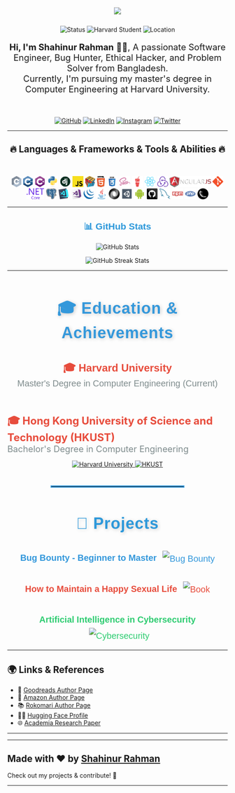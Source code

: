 <!-- Typing Animation -->
<h1 align="center">
  <a href="https://git.io/typing-svg">
    <img src="https://readme-typing-svg.herokuapp.com/?lines=Hello,+There!+👋;+This+is+Shahinur+Rahman....;Nice+to+meet+you!&center=true&size=30&color=F7A700">
  </a>
</h1>

<p align="center">
  <img src="https://img.shields.io/badge/Status-Active-green?style=flat-square" alt="Status">
  <img src="https://img.shields.io/badge/Harvard%20Student-Master%27s%20Degree-blue?style=flat-square" alt="Harvard Student">
  <img src="https://img.shields.io/badge/Location-Bangladesh-yellow?style=flat-square" alt="Location">
</p>

<p align="center" style="font-size: 20px;">
  <strong>Hi, I'm Shahinur Rahman</strong> 👨‍💻, A passionate Software Engineer, Bug Hunter, Ethical Hacker, and Problem Solver from Bangladesh.
  <br>Currently, I'm pursuing my master's degree in Computer Engineering at Harvard University.
</p>

<br>
<!-- Contact and Social Links -->
<p align="center">
  <a href="https://github.com/shahin0075" target="_blank"><img src="https://img.shields.io/badge/GitHub-@shahin0075-181717?style=flat-square&logo=github&logoColor=white" alt="GitHub"></a>
  <a href="https://www.linkedin.com/in/mohammad-sheikh-shahinur-rahman/" target="_blank"><img src="https://img.shields.io/badge/LinkedIn-Mohammad%20Sheikh%20Shahinur%20Rahman-0e76a8?style=flat-square&logo=linkedin&logoColor=white" alt="LinkedIn"></a>
  <a href="https://www.instagram.com/Shahinur3546/" target="_blank"><img src="https://img.shields.io/badge/Instagram-shahinur3546-E4405F?style=flat-square&logo=instagram&logoColor=white" alt="Instagram"></a>
  <a href="https://twitter.com/Shahinalam3546" target="_blank"><img src="https://img.shields.io/badge/Twitter-@Shahinalam3546-1DA1F2?style=flat-square&logo=twitter&logoColor=white" alt="Twitter"></a>
</p>

<hr>

<h2 align="center">🔥 Languages & Frameworks & Tools & Abilities 🔥</h2>
<br>
<p align="center">
  <code><img title="C" height="25" src="c.svg"></code>
  <code><img title="C++" height="25" src="cpp.svg"></code>
  <code><img title="C#" height="25" src="cSharp.svg"></code>
  <code><img title="Python" height="25" src="python-original.svg"></code>
  <code><img title="Django" height="25" src="django.png"></code>
  <code><img title="Javascript" height="25" src="javascript.svg"></code>
  <code><img title="Problem Solving" height="25" src="problemSolving.png"></code>
  <code><img title="HTML5" height="25" src="html5.svg"></code>
  <code><img title="CSS" height="25" src="css.svg"></code>
  <code><img title="SASS" height="25" src="sass.svg"></code>
  <code><img title="Gulp" height="25" src="gulp.svg"></code>
  <code><img title="React" height="25" src="react-original.svg"></code>
  <code><img title="Redux" height="25" src="redux.svg"></code>
  <code><img title="AngularJS" height="25" src="angularjs.png"></code>
  <code><img title="Git" height="25" src="git-original.svg"></code>
  <code><img title=".NetCore" height="25" src="dotnetcore.svg"></code>
  <code><img title="PostgreSQL" height="25" src="postgresql.svg"></code>
  <code><img title="Visual Studio Code" height="25" src="vscode.png"></code>
  <code><img title="Microsoft Visual Studio" height="25" src="visualstudio.png"></code>
  <code><img title="JQuery" height="25" src="jquery-original.svg"></code>
  <code><img title="Java" height="25" src="java-original.svg"></code>
  <code><img title="JSON" height="25" src="json.svg"></code>
  <code><img title="Unity" height="25" src="unity3d.svg"></code>
  <code><img title="Android" height="25" src="android.svg"></code>
  <code><img title="GitHub" height="25" src="github.svg"></code>
  <code><img title="MySQL" height="25" src="mysql.svg"></code>
  <code><img title="npm" height="25" src="npm.svg"></code>
  <code><img title="PHP" height="25" src="php.svg"></code>
  <code><img title="Flask" height="25" src="flask.png"></code>
<hr>

<!-- GitHub Stats -->
<h2 align="center" style="font-family: 'Arial', sans-serif; color: #2d98da;">📊 GitHub Stats</h2>
<p align="center">
  <img src="https://github-readme-stats.vercel.app/api?username=shahin0075&show_icons=true&hide=prs&count_private=true&theme=radical" alt="GitHub Stats">
</p>

<p align="center">
  <img src="https://github-readme-streak-stats.herokuapp.com/?user=shahin0075&theme=radical&hide_border=true&date_format=j%20M%5B%20Y%5D" alt="GitHub Streak Stats">
</p>

<hr>

<!-- Education & Achievements -->
<h2 align="center" style="font-family: 'Helvetica', sans-serif; color: #3498db; font-size: 36px; letter-spacing: 1px; padding: 10px; text-shadow: 2px 2px 8px rgba(0, 0, 0, 0.2);">
  🎓 Education & Achievements
</h2>

<p align="center" style="font-size: 20px; font-family: 'Arial', sans-serif; color: #2c3e50; line-height: 1.6; max-width: 700px;">
  <strong style="font-size: 24px; color: #e74c3c;">🎓 Harvard University</strong><br>
  <span style="font-size: 20px; color: #7f8c8d;">Master's Degree in Computer Engineering (Current)</span><br><br>
  
  <strong style="font-size: 24px; color: #e74c3c;">🎓 Hong Kong University of Science and Technology (HKUST)</strong><br>
  <span style="font-size: 20px; color: #7f8c8d;">Bachelor's Degree in Computer Engineering</span>
</p>

<p align="center">
  <a href="https://www.harvard.edu" target="_blank">
    <img src="https://img.shields.io/badge/Harvard-University-003B1F?style=flat-square&logo=harvard&logoColor=white" alt="Harvard University" height="40">
  </a>
  <a href="https://www.ust.hk" target="_blank">
    <img src="https://img.shields.io/badge/HKUST-University-4B9CD3?style=flat-square&logo=google&logoColor=white" alt="HKUST" height="40">
  </a>
</p>

<hr style="border: 2px solid #3498db; width: 60%; margin: 40px auto;">

<!-- Projects Section -->
<h2 align="center" style="font-family: 'Arial', sans-serif; color: #2d98da; font-size: 36px; letter-spacing: 1px; padding: 10px; text-shadow: 2px 2px 8px rgba(0, 0, 0, 0.2);">
  🚀 Projects
</h2>

<p align="center" style="font-size: 18px; font-family: 'Arial', sans-serif; color: #2c3e50; line-height: 1.8; max-width: 800px; margin: 0 auto;">
  <a href="https://www.amazon.com" target="_blank" style="color: #3498db; font-size: 20px; text-decoration: none; transition: color 0.3s ease;">
    <strong>Bug Bounty - Beginner to Master</strong>
    <img src="https://img.icons8.com/ios/452/bug.png" alt="Bug Bounty" height="20" style="vertical-align: middle; margin-left: 8px;">
  </a>
  <br><br>

  <a href="https://www.bol.com/nl/nl/p/how-to-maintain-a-happy-sexual-life/9300000173053015/" target="_blank" style="color: #e74c3c; font-size: 20px; text-decoration: none; transition: color 0.3s ease;">
    <strong>How to Maintain a Happy Sexual Life</strong>
    <img src="https://img.icons8.com/ios/452/book.png" alt="Book" height="20" style="vertical-align: middle; margin-left: 8px;">
  </a>
  <br><br>

  <a href="https://www.academia.edu/124917992/The_Role_of_Artificial_Intelligence_in_Modern_Cybersecurity_Opportunities_and_Challenges" target="_blank" style="color: #2ecc71; font-size: 20px; text-decoration: none; transition: color 0.3s ease;">
    <strong>Artificial Intelligence in Cybersecurity</strong>
    <img src="https://img.icons8.com/ios/452/lock.png" alt="Cybersecurity" height="20" style="vertical-align: middle; margin-left: 8px;">
  </a>
</p>

<!-- Hover Effect for Links -->


<hr>

## 🌍 Links & References

- 📖 [Goodreads Author Page](https://www.goodreads.com/author/show/48249713.Mohammad_Sheikh_Shahinur_Rahman)
- 🛒 [Amazon Author Page](https://www.amazon.com)
- 📚 [Rokomari Author Page](https://www.rokomari.com/book/author/126602/mohammad-sheikh-shahinur-rahman)
- 🧑‍💻 [Hugging Face Profile](https://huggingface.co/shahinalam3546)
- 🌐 [Academia Research Paper](https://www.academia.edu/124917992/The_Role_of_Artificial_Intelligence_in_Modern_Cybersecurity_Opportunities_and_Challenges)




<hr>

<!-- Footer with Custom Styling -->
---

## Made with ❤️ by [Shahinur Rahman](https://github.com/shahin0075)

Check out my projects & contribute! 🚀

---




